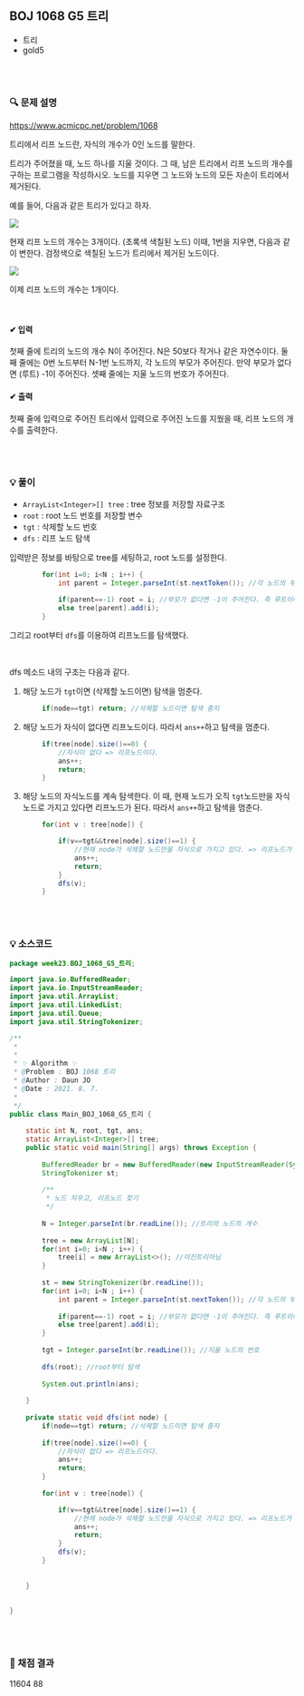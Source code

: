 ## BOJ 1068 G5 트리
- 트리
- gold5



<br><br>


### 🔍 문제 설명
https://www.acmicpc.net/problem/1068

트리에서 리프 노드란, 자식의 개수가 0인 노드를 말한다.

트리가 주어졌을 때, 노드 하나를 지울 것이다. 그 때, 남은 트리에서 리프 노드의 개수를 구하는 프로그램을 작성하시오. 노드를 지우면 그 노드와 노드의 모든 자손이 트리에서 제거된다.

예를 들어, 다음과 같은 트리가 있다고 하자.

![](https://images.velog.io/images/jodawooooon/post/556fb903-84e5-4ef1-801e-a7ea0d9f6ed0/image.png)

현재 리프 노드의 개수는 3개이다. (초록색 색칠된 노드) 이때, 1번을 지우면, 다음과 같이 변한다. 검정색으로 색칠된 노드가 트리에서 제거된 노드이다.

![](https://images.velog.io/images/jodawooooon/post/88067632-22c2-4cbf-94f3-80f049e49ea1/image.png)

이제 리프 노드의 개수는 1개이다.

<br>

#### ✔ 입력
첫째 줄에 트리의 노드의 개수 N이 주어진다. N은 50보다 작거나 같은 자연수이다. 둘째 줄에는 0번 노드부터 N-1번 노드까지, 각 노드의 부모가 주어진다. 만약 부모가 없다면 (루트) -1이 주어진다. 셋째 줄에는 지울 노드의 번호가 주어진다.
<br>

#### ✔ 출력
첫째 줄에 입력으로 주어진 트리에서 입력으로 주어진 노드를 지웠을 때, 리프 노드의 개수를 출력한다.
<br>


<br><br>

###  💡 풀이


- `ArrayList<Integer>[] tree` : tree 정보를 저장할 자료구조
- `root` : root 노드 번호를 저장할 변수
- `tgt` : 삭제할 노드 번호
- `dfs` : 리프 노드 탐색

입력받은 정보를 바탕으로 tree를 세팅하고, root 노드를 설정한다.
```java
		for(int i=0; i<N ; i++) {
			int parent = Integer.parseInt(st.nextToken()); //각 노드의 부모
			
			if(parent==-1) root = i; //부모가 없다면 -1이 주어진다. 즉 루트이다.
			else tree[parent].add(i);
		}
```
그리고 root부터 `dfs`를 이용하여 리프노드를 탐색했다.  

<br>

dfs 메소드 내의 구조는 다음과 같다.

1. 해당 노드가 `tgt`이면 (삭제할 노드이면) 탐색을 멈춘다.
```java
		if(node==tgt) return; //삭제할 노드이면 탐색 중지
```

2. 해당 노드가 자식이 없다면 리프노드이다.
	따라서 `ans++`하고 탐색을 멈춘다.
```java
		if(tree[node].size()==0) {
			//자식이 없다 => 리프노드이다.
			ans++;
			return;
		}
```
3. 해당 노드의 자식노드를 계속 탐색한다.
	이 때, 현재 노드가 오직 `tgt`노드만을 자식노드로 가지고 있다면 리프노드가 된다.
    따라서 `ans++`하고 탐색을 멈춘다.
```java
		for(int v : tree[node]) {

			if(v==tgt&&tree[node].size()==1) {
				//현재 node가 삭제할 노드만을 자식으로 가지고 있다. => 리프노드가 된다	
				ans++;
				return;	
			}
			dfs(v);
		}
```



<br><br>

###  💡 소스코드


```java
package week23.BOJ_1068_G5_트리;

import java.io.BufferedReader;
import java.io.InputStreamReader;
import java.util.ArrayList;
import java.util.LinkedList;
import java.util.Queue;
import java.util.StringTokenizer;

/**
 * 
 * 
 * ✨ Algorithm ✨
 * @Problem : BOJ 1068 트리
 * @Author : Daun JO
 * @Date : 2021. 8. 7. 
 *
 */
public class Main_BOJ_1068_G5_트리 {
	
	static int N, root, tgt, ans;
	static ArrayList<Integer>[] tree;
	public static void main(String[] args) throws Exception {
		
		BufferedReader br = new BufferedReader(new InputStreamReader(System.in));
		StringTokenizer st;
		
		/**
		 * 노드 지우고, 리프노드 찾기
		 */
		
		N = Integer.parseInt(br.readLine()); //트리의 노드의 개수
		
		tree = new ArrayList[N];
		for(int i=0; i<N ; i++) {
			tree[i] = new ArrayList<>(); //이진트리아님
		}
		
		st = new StringTokenizer(br.readLine());
		for(int i=0; i<N ; i++) {
			int parent = Integer.parseInt(st.nextToken()); //각 노드의 부모
			
			if(parent==-1) root = i; //부모가 없다면 -1이 주어진다. 즉 루트이다.
			else tree[parent].add(i);
		}
		
		tgt = Integer.parseInt(br.readLine()); //지울 노드의 번호
		
		dfs(root); //root부터 탐색
		
		System.out.println(ans);
		
	}
	
	private static void dfs(int node) {
		if(node==tgt) return; //삭제할 노드이면 탐색 중지
		
		if(tree[node].size()==0) {
			//자식이 없다 => 리프노드이다.
			ans++;
			return;
		}
		
		for(int v : tree[node]) {

			if(v==tgt&&tree[node].size()==1) {
				//현재 node가 삭제할 노드만을 자식으로 가지고 있다. => 리프노드가 된다	
				ans++;
				return;	
			}
			dfs(v);
		}
		
		
	}
	
	
}

```

<br><br>


###  💯 채점 결과
11604	88